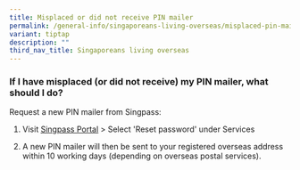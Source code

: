 ```yaml
---
title: Misplaced or did not receive PIN mailer
permalink: /general-info/singaporeans-living-overseas/misplaced-pin-mailer/
variant: tiptap
description: ""
third_nav_title: Singaporeans living overseas
---
```

<h3>If I have misplaced (or did not receive) my PIN mailer, what should I do?</h3>
<p>Request a new PIN mailer from Singpass:</p>
<ol data-tight="true" class="tight">
<li>
<p>Visit&nbsp;<a href="https://go.gov.sg/singpass-login" rel="noopener" target="_blank"><u>Singpass Portal</u></a>&nbsp;&gt;
Select 'Reset password' under Services</p>
</li>
<li>
<p>A new PIN mailer will then be sent to your registered overseas address
within 10 working days (depending on overseas postal services).</p>
</li>
</ol>
<p></p>